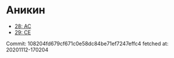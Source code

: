# Аникин
- [28: AC](28.md)
- [29: CE](29.md)

Commit: 108204fd679cf671c0e58dc84be71ef7247effc4
 fetched at: 20201112-170204
